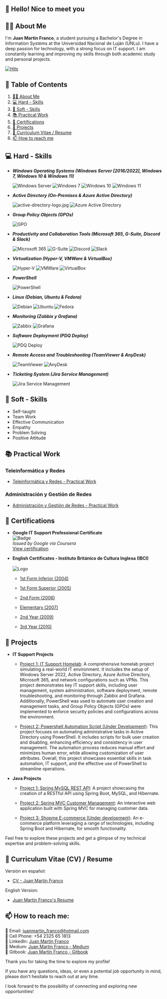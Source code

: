 ## 👋 Hello! Nice to meet you

## 👨‍💻 About Me

I'm **Juan Martín Franco**, a student pursuing a Bachelor's Degree in Information Systems at the Universidad Nacional de Luján (UNLu). I have a deep passion for technology, with a strong focus on IT support. I am constantly learning and improving my skills through both academic study and personal projects.

[![Hits](https://hits.sh/github.com/juanmafranco.svg?style=for-the-badge&label=Profile%20Views&labelColor=161616)](https://hits.sh/github.com/juanmafranco/)

## 📑 Table of Contents

1. [👨‍💻 About Me](#-about-me)
2. [💻 Hard - Skills](#-hard---skills)
3. [💭 Soft - Skills](#-soft---skills)
4. [📚 Practical Work](#-practical-work)
5. [📜 Certifications](#-certifications)
6. [🚀 Projects](#-projects)
7. [📄 Curriculum Vitae / Resume](#-curriculum-vitae-cv--resume)
8. [📫 How to reach me](#-how-to-reach-me)

## 💻 Hard - Skills

* ***Windows Operating Systems (Windows Server [2016/2022], Windows 7, Windows 10 & Windows 11)***
    
    ![Windows Server](images/windows-server.jpg)
    ![Windows 7](images/windows7-logo.jpg)
    ![Windows 10](images/windows-10-new.jpg)
    ![Windows 11](images/windows-11-logo.jpg)

* ***Active Directory (On-Premises & Azure Active Directory)***
    
    ![active-directory-logo.jpg](images/active-directory-logo.jpg)
    ![Azure Active Directory](images/azure-ad-logo2.png)

* ***Group Policy Objects (GPOs)***
    
    ![GPO](images/gpo-logo-new.png)    

* ***Productivity and Collaboration Tools (Microsoft 365, G-Suite, Discord & Slack)***
    
    ![Microsoft 365](images/microsoft365-logo.jpg)
    ![G-Suite](images/gsuite-logo2.jpg)
    ![Discord](images/discord-logo.jpg)
    ![Slack](images/slack-logo.jpg)

* ***Virtualization (Hyper-V, VMWare & VirtualBox)***
    
    ![Hyper-V](images/hyperv-logo.jpg)
    ![VMWare](images/vmware-logo2.jpg)
    ![VirtualBox](images/virtualbox-logo-new.png)

* ***PowerShell***
    
    ![PowerShell](images/powershell-logo.jpg)

* ***Linux (Debian, Ubuntu & Fedora)***
    
    ![Debian](images/debian-logo.png)
    ![Ubuntu](images/ubuntu-new-2.jpg)
    ![Fedora](images/fedora.jpg)

* ***Monitoring (Zabbix y Grafana)***
    
    ![Zabbix](images/zabbix-logo.png)
    ![Grafana](images/grafana-logo-new.jpg)

* ***Software Deployment (PDQ Deploy)***
    
    ![PDQ Deploy](images/pdqdeploy-logo.png)

* ***Remote Access and Troubleshooting (TeamViewer & AnyDesk)***
    
    ![TeamViewer](images/teamviewer-logo2.jpg)
    ![AnyDesk](images/anydesk-logo2.png)

* ***Ticketing System (Jira Service Management)***
    
    ![Jira Service Management](images/jsm-logo2.jpg)

## 💭 Soft - Skills

* Self-taught
* Team Work
* Effective Communication
* Empathy
* Problem Solving
* Positive Attitude

## 📚 Practical Work

### Teleinformática y Redes
- [Teleinformática y Redes - Practical Work](https://github.com/JuanmaFranco/TyR-TPS)

### Administración y Gestión de Redes
- [Administración y Gestión de Redes - Practical Work](https://github.com/JuanmaFranco/AyGR-TPS)

## 📜 Certifications

- **Google IT Support Professional Certificate**  
  ![Badge](/certificates/google%20it%20support%20specialist/google-it-support-professional-certificate.png)  
  *Issued by Google via Coursera*  
  [View certification](/certificates/google%20it%20support%20specialist/google_it_support.pdf)

- **English Certificates - Instituto Británico de Cultura Inglesa (IBCI)** <br/><br/>
  ![Logo](/certificates/english%20certificates/logo/ibci-logo.png)

  - [1st Form Inferior (2004)](/certificates/english%20certificates/1st%20Form%20Inferior/1st%20Form%20Inferior.pdf)

  - [1st Form Superior (2005)](/certificates/english%20certificates/1st%20Form%20Superior/1st%20Form%20Superior.pdf)
  
  - [2nd Form (2006)](/certificates/english%20certificates/2nd%20Form/2nd%20Form.pdf)

  - [Elementary (2007)](/certificates/english%20certificates/Elementary/Elementary.pdf)

  - [2nd Year (2009)](/certificates/english%20certificates/2nd%20Year/2nd%20Year.pdf)
  
  - [3rd Year (2010)](/certificates/english%20certificates/3rd%20Year/3rd%20Year.pdf)

## 🚀 Projects

* **IT Support Projects**

  * [Project 1: IT Support Homelab](https://github.com/JuanmaFranco/HomeLab):
    A comprehensive homelab project simulating a real-world IT environment. It includes the setup of Windows Server 2022, Active Directory, Azure Active Directory, Microsoft 365, and network configurations such as VPNs. This project demonstrates key IT support skills, including user management, system administration, software deployment, remote troubleshooting, and monitoring through Zabbix and Grafana. Additionally, PowerShell was used to automate user creation and management tasks, and Group Policy Objects (GPOs) were implemented to enforce security policies and configurations across the environment.

  * [Project 2: Powershell Automation Script (Under Development)](https://github.com/JuanmaFranco/Powershell-Script):
    This project focuses on automating administrative tasks in Active Directory using PowerShell. It includes scripts for bulk user creation and disabling, enhancing efficiency and consistency in user management. The automation process reduces manual effort and minimizes human error, while allowing customization of user attributes. Overall, this project showcases essential skills in task automation, IT support, and the effective use of PowerShell to streamline operations.

* **Java Projects**

  * [Project 1: Spring MySQL REST API](https://github.com/JuanmaFranco/spring-mysql-rest-api):
    A project showcasing the creation of a RESTful API using Spring Boot, MySQL, and Hibernate.

  * [Project 2: Spring MVC Customer Management](https://github.com/JuanmaFranco/spring-mvc-customer-management):
    An interactive web application built with Spring MVC for managing customer data.

  * [Project 3: Shopme E-commerce (Under development)](https://github.com/JuanmaFranco/Shopme-Ecommerce):
    An e-commerce platform leveraging a range of technologies, including Spring Boot and Hibernate, for smooth functionality.


Feel free to explore these projects and get a glimpse of my technical expertise and problem-solving skills.

## 📄 Curriculum Vitae (CV) / Resume

Versión en español:  

  - [CV - Juan Martín Franco](/resume/CV%20-%20%20Juan%20Martin%20Franco.pdf)

English Version: 

  - [Juan Martin Franco's Resume](/resume/Juan%20Martin%20Franco%20-%20Resume.pdf)


## 📫 How to reach me:

📧 Email: juanmartin_franco@hotmail.com <br>
📱 Cell Phone: +54 2325 65 1813 <br>
🔗 LinkedIn: [Juan Martín Franco](https://www.linkedin.com/in/juanmafranco/) <br>
🔗 Medium: [Juan Martín Franco - Medium](https://medium.com/@juanmartin_franco) <br>
🔗 Gitbook: [Juan Martín Franco - Gitbook](https://juan-martin-franco.gitbook.io) <br>

Thank you for taking the time to explore my profile! 

If you have any questions, ideas, or even a potential job opportunity in mind, please don't hesitate to reach out at any time. 

I look forward to the possibility of connecting and exploring new opportunities!